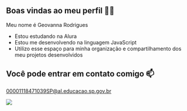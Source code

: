 ## Boas vindas ao meu perfil 💙💙

Meu nome é Geovanna Rodrigues

- Estou estudando na Alura
- Estou me desenvolvendo na linguagem JavaScript
- Utilizo esse espaço para minha organização e compartilhamento dos meu projetos desenvolvidos

## Você pode entrar em contato comigo 📫

00001118471039SP@al.educacao.sp.gov.br

![](https://media1.tenor.com/m/uyKr44Vk7G8AAAAd/cat-meme-food-bowl.gif)
